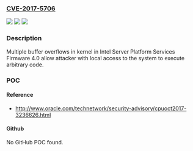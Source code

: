 ### [CVE-2017-5706](https://cve.mitre.org/cgi-bin/cvename.cgi?name=CVE-2017-5706)
![](https://img.shields.io/static/v1?label=Product&message=Server%20Platform%20Services&color=blue)
![](https://img.shields.io/static/v1?label=Version&message=n%2Fa&color=blue)
![](https://img.shields.io/static/v1?label=Vulnerability&message=Elevation%20of%20Privilege&color=brighgreen)

### Description

Multiple buffer overflows in kernel in Intel Server Platform Services Firmware 4.0 allow attacker with local access to the system to execute arbitrary code.

### POC

#### Reference
- http://www.oracle.com/technetwork/security-advisory/cpuoct2017-3236626.html

#### Github
No GitHub POC found.

